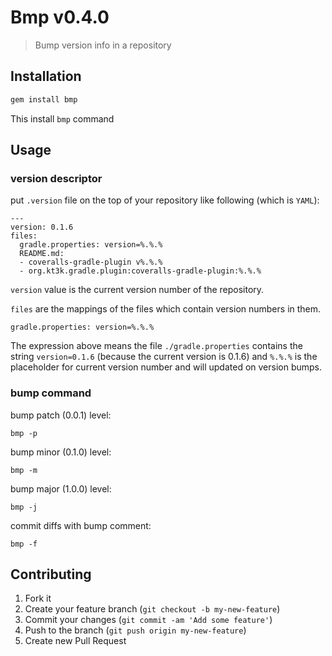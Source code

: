 # Bmp v0.4.0

> Bump version info in a repository

## Installation

```sh
gem install bmp
```

This install `bmp` command

## Usage

### version descriptor

put `.version` file on the top of your repository like following (which is `YAML`):

```
---
version: 0.1.6
files:
  gradle.properties: version=%.%.%
  README.md:
  - coveralls-gradle-plugin v%.%.%
  - org.kt3k.gradle.plugin:coveralls-gradle-plugin:%.%.%
```

`version` value is the current version number of the repository.

`files` are the mappings of the files which contain version numbers in them.

```
gradle.properties: version=%.%.%
```

The expression above means the file `./gradle.properties` contains the string `version=0.1.6` (because the current version is 0.1.6) and `%.%.%` is the placeholder for current version number and will updated on version bumps.

### bump command

bump patch (0.0.1) level:
```
bmp -p
```

bump minor (0.1.0) level:
```
bmp -m
```

bump major (1.0.0) level:
```
bmp -j
```

commit diffs with bump comment:
```
bmp -f
```

## Contributing

1. Fork it
2. Create your feature branch (`git checkout -b my-new-feature`)
3. Commit your changes (`git commit -am 'Add some feature'`)
4. Push to the branch (`git push origin my-new-feature`)
5. Create new Pull Request
